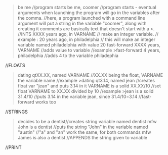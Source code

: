 >be me  //program starts
>be me, coomer //program starts - eventual arguments when launching the program will go in the variables after the comma.
	       //here, a program launched with a command line argument will put a string in the variable "coomer", along with creating it
comments are basically text that doesn't start with a >. 
//INTS
>XXXX years ago, in VARNAME // make an integer variable.
			    // example : 20 years ago, in philadelphia
			    // this will make an integer variable named philadelphia with value 20
>fast-forward XXXX years, VARNAME //adds value to variable
				  //example >fast-forward 4 years, philadelphia
				  //adds 4 to the variable philadephia

//FLOATS
>dating qtXX.XX, named VARNAME //XX.XX being the float, VARNAME the variable name
			       //example >dating qt3.14, named jean
			       //creates float var "jean" and puts 3.14 in it
>VARNAME is a solid XX.XX/10   //set float VARNAME to XX.XX divided by 10
			       //example >jean is a solid 31.4/10
			       //puts 3.14 in the variable jean, since 31.4/10=3.14
//fast-forward works too

//STRINGS
>decides to be a dentist//creates string variable named dentist
>mfw John is a dentist	//puts the string "John" in the variable named "austin"
			//"a" and "an" work the same, for both commands
>mfw James is also a dentist //APPENDS the string given to variable


//PRINT
>
